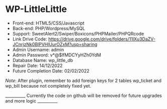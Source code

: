 # WP-LittleLittle
- Front-end: HTML5/CSS/Javascript
- Back-end: PHP/Wordpress/MySQL
- Support: SweetAlert2/Swiper/Boxicons/PHPMailer/PHPQRcode
- Link Drive Code: https://drive.google.com/drive/folders/11lXu3DaZV-JCnrjzNk0BlPVHlUurOZxM?usp=sharing
- Admin Username: admin 
- Admin Password: v*@$lfMDCYyHZh0YdM
- Database Name: wp_little_db 
- Repair Date: 14/12/2022
- Future Completion Date: 02/02/2022

*Note*: After plugin, remember to add foreign keys for 2 tables wp_ticket and wp_bill because not completely fixed yet.

__________ Currently the code on github will be removed for future upgrades and more logic __________
